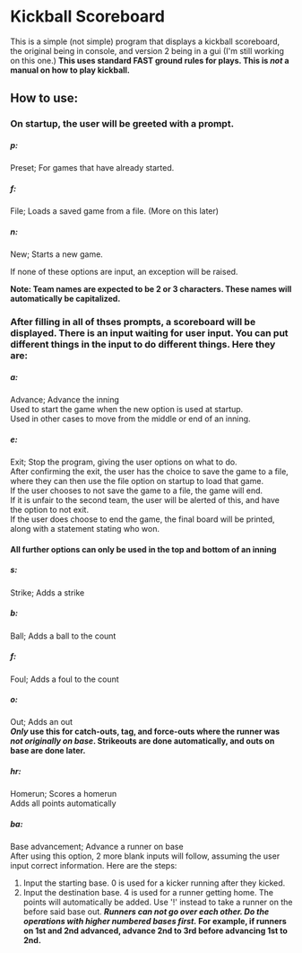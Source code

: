 # Kickball Scoreboard
This is a simple (not simple) program that displays a kickball scoreboard, the original being in console, and version 2 being in a gui (I'm still working on this one.)
**This uses standard FAST ground rules for plays. This is _not_ a manual on how to play kickball.**

## How to use:
### On startup, the user will be greeted with a prompt.
##### p:
Preset; For games that have already started.
##### f:
File; Loads a saved game from a file. (More on this later)
##### n:
New; Starts a new game.

If none of these options are input, an exception will be raised.

**Note: Team names are expected to be 2 or 3 characters. These names will automatically be capitalized.**

### After filling in all of thses prompts, a scoreboard will be displayed. There is an input waiting for user input. You can put different things in the input to do different things. Here they are:
##### a:
Advance; Advance the inning  
Used to start the game when the new option is used at startup.  
Used in other cases to move from the middle or end of an inning.
##### e:
Exit; Stop the program, giving the user options on what to do.  
After confirming the exit, the user has the choice to save the game to a file, where they can then use the file option on startup to load that game.  
If the user chooses to not save the game to a file, the game will end.  
If it is unfair to the second team, the user will be alerted of this, and have the option to not exit.  
If the user does choose to end the game, the final board will be printed, along with a statement stating who won.

#### All further options can only be used in the top and bottom of an inning

##### s:
Strike; Adds a strike
##### b:
Ball; Adds a ball to the count
##### f:
Foul; Adds a foul to the count
##### o:
Out; Adds an out  
**_Only_ use this for catch-outs, tag, and force-outs where the runner was _not originally on base_. Strikeouts are done automatically, and outs on base are done later.**
##### hr:
Homerun; Scores a homerun  
Adds all points automatically
##### ba:
Base advancement; Advance a runner on base  
After using this option, 2 more blank inputs will follow, assuming the user input correct information. Here are the steps:  
1. Input the starting base. 0 is used for a kicker running after they kicked.
2. Input the destination base. 4 is used for a runner getting home. The points will automatically be added. Use '!' instead to take a runner on the before said base out.
**_Runners can not go over each other. Do the operations with higher numbered bases first._ For example, if runners on 1st and 2nd advanced, advance 2nd to 3rd before advancing 1st to 2nd.**
